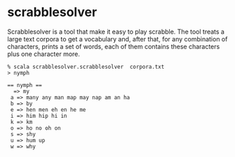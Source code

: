 scrabblesolver
==============

Scrabblesolver is a tool that make it easy to play scrabble. The tool treats a large text corpora to get a vocabulary and, after that, for any combination of characters, prints a set of words, each of them contains these characters plus one character more.

	% scala scrabblesolver.scrabblesolver  corpora.txt
	> nymph

	== nymph ==
	  => my 
	 a => many any man map may nap am an ha 
	 b => by 
	 e => hen men eh en he me 
	 i => him hip hi in 
	 k => km 
	 o => ho no oh on 
	 s => shy 
	 u => hum up 
	 w => why 


